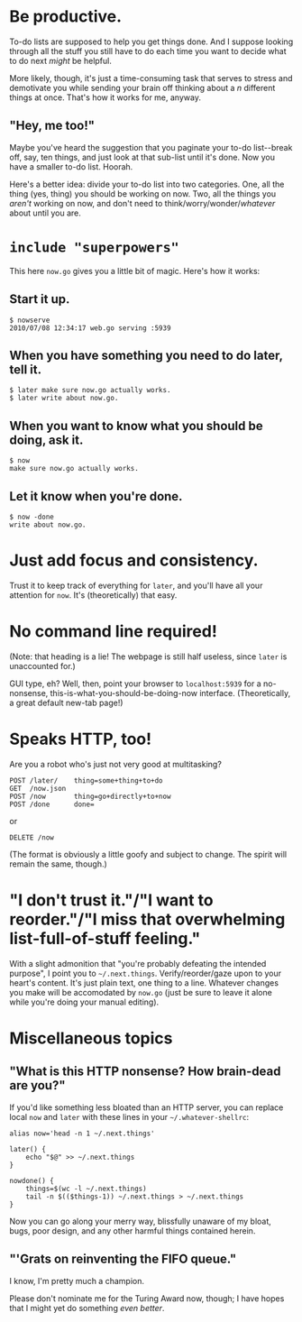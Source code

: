 # Be productive.

To-do lists are supposed to help you get things done.  And I suppose
looking through all the stuff you still have to do each time you want to
decide what to do next *might* be helpful.

More likely, though, it's just a time-consuming task that serves to
stress and demotivate you while sending your brain off thinking about a
*n* different things at once.  That's how it works for me, anyway.

## "Hey, me too!"

Maybe you've heard the suggestion that you paginate your to-do
list--break off, say, ten things, and just look at that sub-list until
it's done.  Now you have a smaller to-do list.  Hoorah.

Here's a better idea: divide your to-do list into two categories.  One,
all the thing (yes, thing) you should be working on now.  Two, all the
things you *aren't* working on now, and don't need to
think/worry/wonder/*whatever* about until you are.

# `include "superpowers"`

This here `now.go` gives you a little bit of magic.  Here's how it
works:

## Start it up.

    $ nowserve
    2010/07/08 12:34:17 web.go serving :5939

## When you have something you need to do later, tell it.

    $ later make sure now.go actually works.
    $ later write about now.go.

## When you want to know what you should be doing, ask it.

    $ now
    make sure now.go actually works.

## Let it know when you're done.

    $ now -done
    write about now.go.

# Just add focus and consistency.

Trust it to keep track of everything for `later`, and you'll have all
your attention for `now`.  It's (theoretically) that easy.

# No command line required!

(Note: that heading is a lie!  The webpage is still half
useless, since `later` is unaccounted for.)

GUI type, eh?  Well, then, point your browser to `localhost:5939` for a
no-nonsense, this-is-what-you-should-be-doing-now interface.
(Theoretically, a great default new-tab page!)

# Speaks HTTP, too!

Are you a robot who's just not very good at multitasking?

    POST /later/    thing=some+thing+to+do
    GET  /now.json
    POST /now       thing=go+directly+to+now
    POST /done      done=

or

    DELETE /now

(The format is obviously a little goofy and subject to change.  The
spirit will remain the same, though.)

# "I don't trust it."/"I want to reorder."/"I miss that overwhelming list-full-of-stuff feeling."

With a slight admonition that "you're probably defeating the intended
purpose", I point you to `~/.next.things`.  Verify/reorder/gaze upon to
your heart's content.  It's just plain text, one thing to a line.
Whatever changes you make will be accomodated by `now.go` (just be sure
to leave it alone while you're doing your manual editing).

# Miscellaneous topics

## "What is this HTTP nonsense?  How brain-dead are you?"

If you'd like something less bloated than an HTTP server, you can
replace local `now` and `later` with these lines in your
`~/.whatever-shellrc`:

    alias now='head -n 1 ~/.next.things'

    later() {
        echo "$@" >> ~/.next.things
    }

    nowdone() {
        things=$(wc -l ~/.next.things)
        tail -n $(($things-1)) ~/.next.things > ~/.next.things
    }

Now you can go along your merry way, blissfully unaware of my bloat,
bugs, poor design, and any other harmful things contained herein.

## "'Grats on reinventing the FIFO queue."

I know, I'm pretty much a champion.

Please don't nominate me for the Turing Award now, though; I have hopes
that I might yet do something *even better*.
